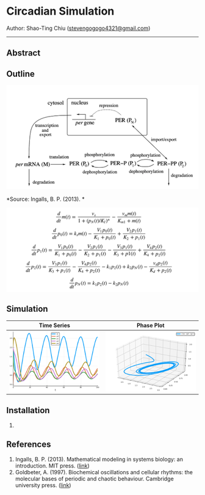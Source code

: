 # Circadian Simulation

Author: Shao-Ting Chiu (stevengogogo4321@gmail.com)

---
## Abstract



## Outline




<center>
<img src="img/MODEL_circadian_goldbeter1996.png">
</center>

*Source: Ingalls, B. P. (2013). *

<img src="img/math_gold1996.png">

## Simulation

|Time Series|Phase Plot|
|---|---|
|<img src="img/timeSeries.png">|<img src="img/3d.png">|


## Installation
1. 



## References
1. Ingalls, B. P. (2013). Mathematical modeling in systems biology: an introduction. MIT press. ([link](https://books.google.com.tw/books?hl=zh-TW&lr=&id=OYr6AQAAQBAJ&oi=fnd&pg=PR5&dq=Ingalls,+B.+Mathematical+Modeling+in+Systems+Biology+-+an+Introduction.&ots=ucgsG0-NAA&sig=gXJPRtpiAQDzyLYYcGOT5CQBFVc&redir_esc=y#v=onepage&q=Ingalls%2C%20B.%20Mathematical%20Modeling%20in%20Systems%20Biology%20-%20an%20Introduction.&f=false))
2. Goldbeter, A. (1997). Biochemical oscillations and cellular rhythms: the molecular bases of periodic and chaotic behaviour. Cambridge university press. ([link](https://books.google.com.tw/books?hl=en&lr=&id=dKk0I-KMDJIC&oi=fnd&pg=PP1&ots=WVtd4X2-1N&sig=9pWRpEfrLnXo7kqvaTOfQBCpMUU&redir_esc=y#v=onepage&q&f=false))